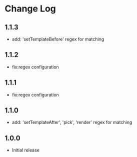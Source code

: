 # Change Log

## 1.1.3

- add: 'setTemplateBefore' regex for matching

## 1.1.2

- fix:regex configuration

## 1.1.1

- fix:regex configuration

## 1.1.0

- add: 'setTemplateAfter', 'pick', 'render' regex for matching

## 1.0.0

- Initial release